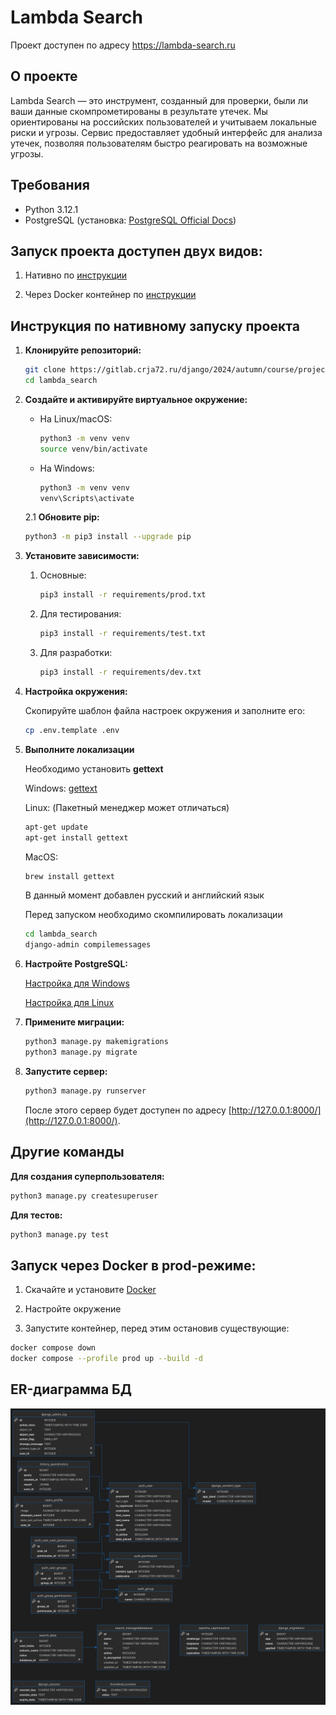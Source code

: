 # Lambda Search


Проект доступен по адресу https://lambda-search.ru

## О проекте
Lambda Search — это инструмент, созданный для проверки, были ли ваши данные скомпрометированы в результате утечек. Мы ориентированы на российских пользователей и учитываем локальные риски и угрозы. Сервис предоставляет удобный интерфейс для анализа утечек, позволяя пользователям быстро реагировать на возможные угрозы.

## Требования

- Python 3.12.1
- PostgreSQL (установка: [PostgreSQL Official Docs](https://www.postgresql.org/download/))

## Запуск проекта доступен двух видов:

   1. Нативно по [инструкции](#инструкция-по-нативному-запуску-проекта)

   2. Через Docker контейнер по [инструкции](#запуск-через-docker-в-prod-режиме)


## Инструкция по нативному запуску проекта

1. **Клонируйте репозиторий:**

   ```bash
   git clone https://gitlab.crja72.ru/django/2024/autumn/course/projects/team-3.git
   cd lambda_search
   ```

2. **Создайте и активируйте виртуальное окружение:**

   - На Linux/macOS:

     ```bash
     python3 -m venv venv
     source venv/bin/activate
     ```

   - На Windows:

     ```bash
     python3 -m venv venv
     venv\Scripts\activate
     ```

   2.1 **Обновите pip:**

   ```bash
   python3 -m pip3 install --upgrade pip
   ```

3. **Установите зависимости:**

   1. Основные:

      ```bash
      pip3 install -r requirements/prod.txt
      ```

   2. Для тестирования:

      ```bash
      pip3 install -r requirements/test.txt
      ```

   3. Для разработки:

      ```bash
      pip3 install -r requirements/dev.txt
      ```

4. **Настройка окружения:**

   Скопируйте шаблон файла настроек окружения и заполните его:

   ```bash
   cp .env.template .env
   ```


5. **Выполните локализации**

   Необходимо установить **gettext**

   Windows: [gettext](https://mlocati.github.io/articles/gettext-iconv-windows.html)

   Linux:
   (Пакетный менеджер может отличаться)

   ```bash
   apt-get update
   apt-get install gettext
   ```

   MacOS:

   ```bash
   brew install gettext
   ```

   В данный момент добавлен русский и английский язык

   Перед запуском необходимо скомпилировать локализации

   ```bash
   cd lambda_search
   django-admin compilemessages
   ```

6. **Настройте PostgreSQL:**

   [Настройка для Windows](https://winitpro.ru/index.php/2019/10/25/ustanovka-nastrojka-postgresql-v-windows/)

   [Настройка для Linux](https://www.postgresql.org/docs/current/tutorial-install.html)


7. **Примените миграции:**

   ```bash
   python3 manage.py makemigrations
   python3 manage.py migrate
   ```

8. **Запустите сервер:**

   ```bash
   python3 manage.py runserver
   ```

   После этого сервер будет доступен по адресу [http://127.0.0.1:8000/](http://127.0.0.1:8000/).


## Другие команды

**Для создания суперпользователя:**

```bash
python3 manage.py createsuperuser
```

**Для тестов:**

```bash
python3 manage.py test
```

## Запуск через Docker в prod-режиме:

   1. Скачайте и установите [Docker](https://www.docker.com/)

   2. Настройте окружение

   3. Запустите контейнер, перед этим остановив существующие:

   ```bash
   docker compose down
   docker compose --profile prod up --build -d
   ```

## ER-диаграмма БД

![image info](ER.jpg)

